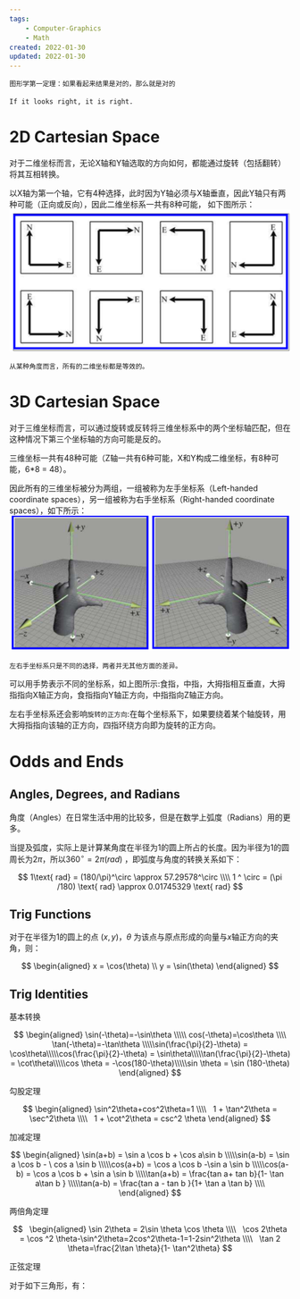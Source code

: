 ```yaml
---
tags:
    - Computer-Graphics
    - Math
created: 2022-01-30
updated: 2022-01-30
---
```


```ad-note
图形学第一定理：如果看起来结果是对的，那么就是对的

If it looks right, it is right.
```

# 2D Cartesian Space

对于二维坐标而言，无论X轴和Y轴选取的方向如何，都能通过旋转（包括翻转）将其互相转换。

以X轴为第一个轴，它有4种选择，此时因为Y轴必须与X轴垂直，因此Y轴只有两种可能（正向或反向），因此二维坐标系一共有8种可能， 如下图所示：
![|500](assets/Ch%2001%20Cartesian%20Coordinate%20Systems/Untitled.png)

```ad-note
从某种角度而言，所有的二维坐标都是等效的。
```


# 3D Cartesian Space

对于三维坐标而言，可以通过旋转或反转将三维坐标系中的两个坐标轴匹配，但在这种情况下第三个坐标轴的方向可能是反的。

三维坐标一共有48种可能（Z轴一共有6种可能，X和Y构成二维坐标，有8种可能，6*8 = 48）。

因此所有的三维坐标被分为两组，一组被称为左手坐标系（Left-handed coordinate spaces），另一组被称为右手坐标系（Right-handed coordinate spaces），如下所示：
![|500](assets/Ch%2001%20Cartesian%20Coordinate%20Systems/Untitled%201.png)

```ad-note
左右手坐标系只是不同的选择，两者并无其他方面的差异。
```

可以用手势表示不同的坐标系，如上图所示:食指，中指，大拇指相互垂直，大拇指指向X轴正方向，食指指向Y轴正方向，中指指向Z轴正方向。

左右手坐标系还会影响`旋转的正方向`:在每个坐标系下，如果要绕着某个轴旋转，用大拇指指向该轴的正方向，四指环绕方向即为旋转的正方向。

# Odds and Ends

## Angles, Degrees, and Radians

角度（Angles）在日常生活中用的比较多，但是在数学上弧度（Radians）用的更多。

当提及弧度，实际上是计算某角度在半径为1的圆上所占的长度。因为半径为1的圆周长为$2\pi$，所以$360^\circ = 2\pi (rad)$ ，即弧度与角度的转换关系如下：

$$ 1\text{ rad} = (180/\pi)^\circ \approx 57.29578^\circ \\\\ 1 ^ \circ = (\pi /180) \text{ rad} \approx 0.01745329 \text{ rad} $$

## Trig Functions

对于在半径为1的圆上的点 $(x,y)$，$\theta$ 为该点与原点形成的向量与$x$轴正方向的夹角，则：

$$
\begin{aligned}
x = \cos(\theta) \\
y = \sin(\theta)
\end{aligned}
$$

## Trig Identities

基本转换

$$
\begin{aligned}
\sin(-\theta)=-\sin\theta \\\\\ cos(-\theta)=\cos\theta \\\\ \tan(-\theta)=-\tan\theta \\\\\sin(\frac{\pi}{2}-\theta) = \cos\theta\\\\\cos(\frac{\pi}{2}-\theta) = \sin\theta\\\\\tan(\frac{\pi}{2}-\theta) = \cot\theta\\\\\cos \theta = -\cos(180-\theta)\\\\\sin \theta = \sin (180-\theta)
\end{aligned}
$$

勾股定理

$$
\begin{aligned}
\sin^2\theta+cos^2\theta=1 \\\\   1 + \tan^2\theta = \sec^2\theta \\\\   1 + \cot^2\theta = csc^2 \theta
\end{aligned}
$$

加减定理

$$
\begin{aligned}
\sin(a+b) = \sin a \cos b + \cos a\sin b \\\\\sin(a-b) = \sin a \cos b - \ cos a \sin b \\\\\cos(a+b) = \cos a \cos b -\sin a \sin b \\\\\cos(a-b) = \cos a \cos b + \sin a \sin b \\\\\tan(a+b) = \frac{tan a+ tan b}{1- \tan a\tan b } \\\\\tan(a-b) = \frac{tan a - tan b }{1+ \tan a \tan b} \\\\
\end{aligned}
$$

两倍角定理

$$  
\begin{aligned}
\sin 2\theta = 2\sin \theta \cos \theta \\\\   \cos 2\theta = \cos ^2 \theta-\sin^2\theta=2cos^2\theta-1=1-2sin^2\theta \\\\   \tan 2 \theta=\frac{2\tan \theta}{1- \tan^2\theta} $$

正弦定理

对于如下三角形，有：

